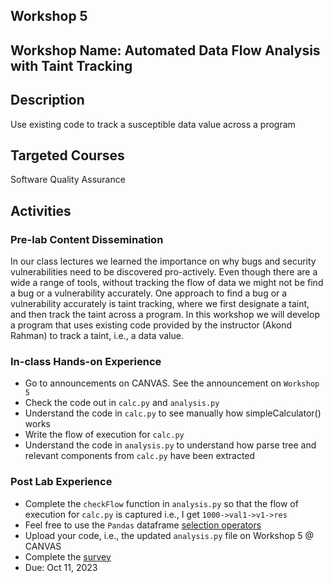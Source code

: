 ## Workshop 5

## Workshop Name: Automated Data Flow Analysis with Taint Tracking

## Description 

Use existing code to track a susceptible data value across a program 

## Targeted Courses 

Software Quality Assurance 

## Activities 

### Pre-lab Content Dissemination 

In our class lectures we learned the importance on why bugs and security vulnerabilities need to be discovered pro-actively. Even though there are a wide a range of tools, without tracking the flow of data we might not be find a bug or a vulnerability accurately. One approach to find a bug or a vulnerability accurately is taint tracking, where we first designate a taint, and then track the taint across a program. In this workshop we will develop a program that uses existing code provided by the instructor (Akond Rahman) to track a taint, i.e., a data value.  

### In-class Hands-on Experience 

- Go to announcements on CANVAS. See the announcement on `Workshop 5`
- Check the code out in `calc.py` and `analysis.py`
- Understand the code in `calc.py` to see manually how simpleCalculator() works
- Write the flow of execution for `calc.py` 
- Understand the code in `analysis.py` to understand how parse tree and relevant components from `calc.py` have been extracted

### Post Lab Experience 
- Complete the `checkFlow` function in `analysis.py` so that the flow of execution for `calc.py` is captured i.e., I get `1000->val1->v1->res`
- Feel free to use the `Pandas` dataframe [selection operators](https://pandas.pydata.org/docs/user_guide/10min.html#selection)
- Upload your code, i.e., the updated `analysis.py` file on Workshop 5 @ CANVAS  
- Complete the [survey](https://auburn.qualtrics.com/jfe/form/SV_0chh9rpr4X9Prfg)
- Due: Oct 11, 2023